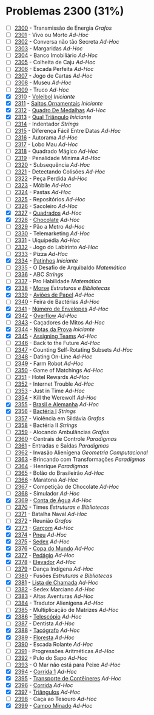 # Problemas 2300 (31%)

  - [ ]  [2300](https://www.beecrowd.com.br/judge/pt/problems/view/2300) - Transmissão de Energia *Grafos*
  - [ ]  [2301](https://www.beecrowd.com.br/judge/pt/problems/view/2301) - Vivo ou Morto *Ad-Hoc*
  - [ ]  [2302](https://www.beecrowd.com.br/judge/pt/problems/view/2302) - Conversa não tão Secreta *Ad-Hoc*
  - [ ]  [2303](https://www.beecrowd.com.br/judge/pt/problems/view/2303) - Margaridas *Ad-Hoc*
  - [ ]  [2304](https://www.beecrowd.com.br/judge/pt/problems/view/2304) - Banco Imobiliário *Ad-Hoc*
  - [ ]  [2305](https://www.beecrowd.com.br/judge/pt/problems/view/2305) - Colheita de Caju *Ad-Hoc*
  - [ ]  [2306](https://www.beecrowd.com.br/judge/pt/problems/view/2306) - Escada Perfeita *Ad-Hoc*
  - [ ]  [2307](https://www.beecrowd.com.br/judge/pt/problems/view/2307) - Jogo de Cartas *Ad-Hoc*
  - [ ]  [2308](https://www.beecrowd.com.br/judge/pt/problems/view/2308) - Museu *Ad-Hoc*
  - [ ]  [2309](https://www.beecrowd.com.br/judge/pt/problems/view/2309) - Truco *Ad-Hoc*
  - [x]  [2310](https://www.beecrowd.com.br/judge/pt/problems/view/2310) - [Voleibol](https://github.com/potigol/uoj-potigol/blob/master/src/2300/2310.poti) *Iniciante*
  - [x]  [2311](https://www.beecrowd.com.br/judge/pt/problems/view/2311) - [Saltos Ornamentais](https://github.com/potigol/uoj-potigol/blob/master/src/2300/2311.poti) *Iniciante*
  - [x]  [2312](https://www.beecrowd.com.br/judge/pt/problems/view/2312) - [Quadro De Medalhas](https://github.com/potigol/uoj-potigol/blob/master/src/2300/2312.poti) *Ad-Hoc*
  - [x]  [2313](https://www.beecrowd.com.br/judge/pt/problems/view/2313) - [Qual Triângulo](https://github.com/potigol/uoj-potigol/blob/master/src/2300/2313.poti) *Iniciante*
  - [ ]  [2314](https://www.beecrowd.com.br/judge/pt/problems/view/2314) - Indentador *Strings*
  - [ ]  [2315](https://www.beecrowd.com.br/judge/pt/problems/view/2315) - Diferença Fácil Entre Datas *Ad-Hoc*
  - [ ]  [2316](https://www.beecrowd.com.br/judge/pt/problems/view/2316) - Autorama *Ad-Hoc*
  - [ ]  [2317](https://www.beecrowd.com.br/judge/pt/problems/view/2317) - Lobo Mau *Ad-Hoc*
  - [ ]  [2318](https://www.beecrowd.com.br/judge/pt/problems/view/2318) - Quadrado Mágico *Ad-Hoc*
  - [ ]  [2319](https://www.beecrowd.com.br/judge/pt/problems/view/2319) - Penalidade Mínima *Ad-Hoc*
  - [ ]  [2320](https://www.beecrowd.com.br/judge/pt/problems/view/2320) - Subsequência *Ad-Hoc*
  - [ ]  [2321](https://www.beecrowd.com.br/judge/pt/problems/view/2321) - Detectando Colisões *Ad-Hoc*
  - [ ]  [2322](https://www.beecrowd.com.br/judge/pt/problems/view/2322) - Peça Perdida *Ad-Hoc*
  - [ ]  [2323](https://www.beecrowd.com.br/judge/pt/problems/view/2323) - Móbile *Ad-Hoc*
  - [ ]  [2324](https://www.beecrowd.com.br/judge/pt/problems/view/2324) - Pastas *Ad-Hoc*
  - [ ]  [2325](https://www.beecrowd.com.br/judge/pt/problems/view/2325) - Repositórios *Ad-Hoc*
  - [ ]  [2326](https://www.beecrowd.com.br/judge/pt/problems/view/2326) - Sacoleiro *Ad-Hoc*
  - [x]  [2327](https://www.beecrowd.com.br/judge/pt/problems/view/2327) - [Quadrados](https://github.com/potigol/uoj-potigol/blob/master/src/2300/2327.poti) *Ad-Hoc*
  - [x]  [2328](https://www.beecrowd.com.br/judge/pt/problems/view/2328) - [Chocolate](https://github.com/potigol/uoj-potigol/blob/master/src/2300/2328.poti) *Ad-Hoc*
  - [ ]  [2329](https://www.beecrowd.com.br/judge/pt/problems/view/2329) - Pão a Metro *Ad-Hoc*
  - [ ]  [2330](https://www.beecrowd.com.br/judge/pt/problems/view/2330) - Telemarketing *Ad-Hoc*
  - [ ]  [2331](https://www.beecrowd.com.br/judge/pt/problems/view/2331) - Uiquipédia *Ad-Hoc*
  - [ ]  [2332](https://www.beecrowd.com.br/judge/pt/problems/view/2332) - Jogo do Labirinto *Ad-Hoc*
  - [ ]  [2333](https://www.beecrowd.com.br/judge/pt/problems/view/2333) - Pizza *Ad-Hoc*
  - [x]  [2334](https://www.beecrowd.com.br/judge/pt/problems/view/2334) - [Patinhos](https://github.com/potigol/uoj-potigol/blob/master/src/2300/2334.poti) *Iniciante*
  - [ ]  [2335](https://www.beecrowd.com.br/judge/pt/problems/view/2335) - O Desafio de Arquibaldo *Matemática*
  - [ ]  [2336](https://www.beecrowd.com.br/judge/pt/problems/view/2336) - ABC *Strings*
  - [ ]  [2337](https://www.beecrowd.com.br/judge/pt/problems/view/2337) - Pro Habilidade *Matemática*
  - [x]  [2338](https://www.beecrowd.com.br/judge/pt/problems/view/2338) - [Morse](https://github.com/potigol/uoj-potigol/blob/master/src/2300/2338.poti) *Estruturas e Bibliotecas*
  - [x]  [2339](https://www.beecrowd.com.br/judge/pt/problems/view/2339) - [Aviões de Papel](https://github.com/potigol/uoj-potigol/blob/master/src/2300/2339.poti) *Ad-Hoc*
  - [ ]  [2340](https://www.beecrowd.com.br/judge/pt/problems/view/2340) - Feira de Bactérias *Ad-Hoc*
  - [x]  [2341](https://www.beecrowd.com.br/judge/pt/problems/view/2341) - [Número de Envelopes](https://github.com/potigol/uoj-potigol/blob/master/src/2300/2341.poti) *Ad-Hoc*
  - [x]  [2342](https://www.beecrowd.com.br/judge/pt/problems/view/2342) - [Overflow](https://github.com/potigol/uoj-potigol/blob/master/src/2300/2342.poti) *Ad-Hoc*
  - [ ]  [2343](https://www.beecrowd.com.br/judge/pt/problems/view/2343) - Caçadores de Mitos *Ad-Hoc*
  - [x]  [2344](https://www.beecrowd.com.br/judge/pt/problems/view/2344) - [Notas da Prova](https://github.com/potigol/uoj-potigol/blob/master/src/2300/2344.poti) *Iniciante*
  - [x]  [2345](https://www.beecrowd.com.br/judge/pt/problems/view/2345) - [Assigning Teams](https://github.com/potigol/uoj-potigol/blob/master/src/2300/2345.poti) *Ad-Hoc*
  - [ ]  [2346](https://www.beecrowd.com.br/judge/pt/problems/view/2346) - Back to the Future *Ad-Hoc*
  - [ ]  [2347](https://www.beecrowd.com.br/judge/pt/problems/view/2347) - Counting Self-Rotating Subsets *Ad-Hoc*
  - [ ]  [2348](https://www.beecrowd.com.br/judge/pt/problems/view/2348) - Dating On-Line *Ad-Hoc*
  - [ ]  [2349](https://www.beecrowd.com.br/judge/pt/problems/view/2349) - Farm Robot *Ad-Hoc*
  - [ ]  [2350](https://www.beecrowd.com.br/judge/pt/problems/view/2350) - Game of Matchings *Ad-Hoc*
  - [ ]  [2351](https://www.beecrowd.com.br/judge/pt/problems/view/2351) - Hotel Rewards *Ad-Hoc*
  - [ ]  [2352](https://www.beecrowd.com.br/judge/pt/problems/view/2352) - Internet Trouble *Ad-Hoc*
  - [ ]  [2353](https://www.beecrowd.com.br/judge/pt/problems/view/2353) - Just in Time *Ad-Hoc*
  - [ ]  [2354](https://www.beecrowd.com.br/judge/pt/problems/view/2354) - Kill the Werewolf *Ad-Hoc*
  - [x]  [2355](https://www.beecrowd.com.br/judge/pt/problems/view/2355) - [Brasil e Alemanha](https://github.com/potigol/uoj-potigol/blob/master/src/2300/2355.poti) *Ad-Hoc*
  - [x]  [2356](https://www.beecrowd.com.br/judge/pt/problems/view/2356) - [Bactéria I](https://github.com/potigol/uoj-potigol/blob/master/src/2300/2356.poti) *Strings*
  - [ ]  [2357](https://www.beecrowd.com.br/judge/pt/problems/view/2357) - Violência em Sildávia *Grafos*
  - [ ]  [2358](https://www.beecrowd.com.br/judge/pt/problems/view/2358) - Bactéria II *Strings*
  - [ ]  [2359](https://www.beecrowd.com.br/judge/pt/problems/view/2359) - Alocando Ambulâncias *Grafos*
  - [ ]  [2360](https://www.beecrowd.com.br/judge/pt/problems/view/2360) - Centrais de Controle *Paradigmas*
  - [ ]  [2361](https://www.beecrowd.com.br/judge/pt/problems/view/2361) - Entradas e Saídas *Paradigmas*
  - [ ]  [2362](https://www.beecrowd.com.br/judge/pt/problems/view/2362) - Invasão Alienígena *Geometria Computacional*
  - [ ]  [2363](https://www.beecrowd.com.br/judge/pt/problems/view/2363) - Brincando com Transformações *Paradigmas*
  - [ ]  [2364](https://www.beecrowd.com.br/judge/pt/problems/view/2364) - Henrique *Paradigmas*
  - [ ]  [2365](https://www.beecrowd.com.br/judge/pt/problems/view/2365) - Bolão do Brasileirão *Ad-Hoc*
  - [ ]  [2366](https://www.beecrowd.com.br/judge/pt/problems/view/2366) - Maratona *Ad-Hoc*
  - [ ]  [2367](https://www.beecrowd.com.br/judge/pt/problems/view/2367) - Competição de Chocolate *Ad-Hoc*
  - [ ]  [2368](https://www.beecrowd.com.br/judge/pt/problems/view/2368) - Simulador *Ad-Hoc*
  - [x]  [2369](https://www.beecrowd.com.br/judge/pt/problems/view/2369) - [Conta de Água](https://github.com/potigol/uoj-potigol/blob/master/src/2300/2369.poti) *Ad-Hoc*
  - [ ]  [2370](https://www.beecrowd.com.br/judge/pt/problems/view/2370) - Times *Estruturas e Bibliotecas*
  - [ ]  [2371](https://www.beecrowd.com.br/judge/pt/problems/view/2371) - Batalha Naval *Ad-Hoc*
  - [ ]  [2372](https://www.beecrowd.com.br/judge/pt/problems/view/2372) - Reunião *Grafos*
  - [x]  [2373](https://www.beecrowd.com.br/judge/pt/problems/view/2373) - [Garçom](https://github.com/potigol/uoj-potigol/blob/master/src/2300/2373.poti) *Ad-Hoc*
  - [x]  [2374](https://www.beecrowd.com.br/judge/pt/problems/view/2374) - [Pneu](https://github.com/potigol/uoj-potigol/blob/master/src/2300/2374.poti) *Ad-Hoc*
  - [x]  [2375](https://www.beecrowd.com.br/judge/pt/problems/view/2375) - [Sedex](https://github.com/potigol/uoj-potigol/blob/master/src/2300/2375.poti) *Ad-Hoc*
  - [x]  [2376](https://www.beecrowd.com.br/judge/pt/problems/view/2376) - [Copa do Mundo](https://github.com/potigol/uoj-potigol/blob/master/src/2300/2376.poti) *Ad-Hoc*
  - [x]  [2377](https://www.beecrowd.com.br/judge/pt/problems/view/2377) - [Pedágio](https://github.com/potigol/uoj-potigol/blob/master/src/2300/2377.poti) *Ad-Hoc*
  - [x]  [2378](https://www.beecrowd.com.br/judge/pt/problems/view/2378) - [Elevador](https://github.com/potigol/uoj-potigol/blob/master/src/2300/2378.poti) *Ad-Hoc*
  - [ ]  [2379](https://www.beecrowd.com.br/judge/pt/problems/view/2379) - Dança Indígena *Ad-Hoc*
  - [ ]  [2380](https://www.beecrowd.com.br/judge/pt/problems/view/2380) - Fusões *Estruturas e Bibliotecas*
  - [x]  [2381](https://www.beecrowd.com.br/judge/pt/problems/view/2381) - [Lista de Chamada](https://github.com/potigol/uoj-potigol/blob/master/src/2300/2381.poti) *Ad-Hoc*
  - [ ]  [2382](https://www.beecrowd.com.br/judge/pt/problems/view/2382) - Sedex Marciano *Ad-Hoc*
  - [ ]  [2383](https://www.beecrowd.com.br/judge/pt/problems/view/2383) - Altas Aventuras *Ad-Hoc*
  - [ ]  [2384](https://www.beecrowd.com.br/judge/pt/problems/view/2384) - Tradutor Alienígena *Ad-Hoc*
  - [ ]  [2385](https://www.beecrowd.com.br/judge/pt/problems/view/2385) - Multiplicação de Matrizes *Ad-Hoc*
  - [x]  [2386](https://www.beecrowd.com.br/judge/pt/problems/view/2386) - [Telescópio](https://github.com/potigol/uoj-potigol/blob/master/src/2300/2386.poti) *Ad-Hoc*
  - [ ]  [2387](https://www.beecrowd.com.br/judge/pt/problems/view/2387) - Dentista *Ad-Hoc*
  - [x]  [2388](https://www.beecrowd.com.br/judge/pt/problems/view/2388) - [Tacógrafo](https://github.com/potigol/uoj-potigol/blob/master/src/2300/2388.poti) *Ad-Hoc*
  - [x]  [2389](https://www.beecrowd.com.br/judge/pt/problems/view/2389) - [Floresta](https://github.com/potigol/uoj-potigol/blob/master/src/2300/2389.poti) *Ad-Hoc*
  - [ ]  [2390](https://www.beecrowd.com.br/judge/pt/problems/view/2390) - Escada Rolante *Ad-Hoc*
  - [ ]  [2391](https://www.beecrowd.com.br/judge/pt/problems/view/2391) - Progressões Aritméticas *Ad-Hoc*
  - [ ]  [2392](https://www.beecrowd.com.br/judge/pt/problems/view/2392) - Pulo do Sapo *Ad-Hoc*
  - [ ]  [2393](https://www.beecrowd.com.br/judge/pt/problems/view/2393) - O Mar não está para Peixe *Ad-Hoc*
  - [x]  [2394](https://www.beecrowd.com.br/judge/pt/problems/view/2394) - [Corrida 1](https://github.com/potigol/uoj-potigol/blob/master/src/2300/2394.poti) *Ad-Hoc*
  - [x]  [2395](https://www.beecrowd.com.br/judge/pt/problems/view/2395) - [Transporte de Contêineres](https://github.com/potigol/uoj-potigol/blob/master/src/2300/2395.poti) *Ad-Hoc*
  - [x]  [2396](https://www.beecrowd.com.br/judge/pt/problems/view/2396) - [Corrida](https://github.com/potigol/uoj-potigol/blob/master/src/2300/2396.poti) *Ad-Hoc*
  - [x]  [2397](https://www.beecrowd.com.br/judge/pt/problems/view/2397) - [Triângulos](https://github.com/potigol/uoj-potigol/blob/master/src/2300/2397.poti) *Ad-Hoc*
  - [ ]  [2398](https://www.beecrowd.com.br/judge/pt/problems/view/2398) - Caça ao Tesouro *Ad-Hoc*
  - [x]  [2399](https://www.beecrowd.com.br/judge/pt/problems/view/2399) - [Campo Minado](https://github.com/potigol/uoj-potigol/blob/master/src/2300/2399.poti) *Ad-Hoc*